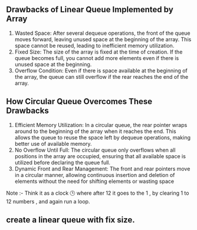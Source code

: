 ## Drawbacks of Linear Queue Implemented by Array

1. Wasted Space: After several dequeue operations, the front of the queue moves forward, leaving unused space at the beginning of the array. This space cannot be reused, leading to inefficient memory utilization.
2. Fixed Size: The size of the array is fixed at the time of creation. If the queue becomes full, you cannot add more elements even if there is unused space at the beginning.
3. Overflow Condition: Even if there is space available at the beginning of the array, the queue can still overflow if the rear reaches the end of the array.

## How Circular Queue Overcomes These Drawbacks

1. Efficient Memory Utilization: In a circular queue, the rear pointer wraps around to the beginning of the array when it reaches the end. This allows the queue to reuse the space left by dequeue operations, making better use of available memory.
2. No Overflow Until Full: The circular queue only overflows when all positions in the array are occupied, ensuring that all available space is utilized before declaring the queue full.
3. Dynamic Front and Rear Management: The front and rear pointers move in a circular manner, allowing continuous insertion and deletion of elements without the need for shifting elements or wasting space


Note :- Think it as a clock 🕒 where after 12 it goes to the 1 , by clearing 1 to 12 numbers , and again run  a loop.

## create a linear queue with fix size.





























